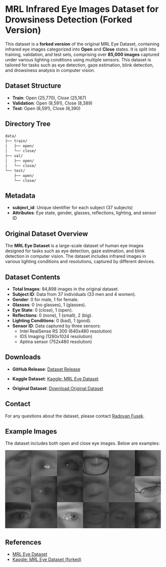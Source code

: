 # MRL Infrared Eye Images Dataset for Drowsiness Detection (Forked Version)

This dataset is a **forked version** of the original MRL Eye Dataset, containing infrared eye images categorized into **Open** and **Close** states. It is split into training, validation, and test sets, comprising over **85,000 images** captured under various lighting conditions using multiple sensors. This dataset is tailored for tasks such as eye detection, gaze estimation, blink detection, and drowsiness analysis in computer vision.

## Dataset Structure

- **Train**: Open (25,770), Close (25,167)
- **Validation**: Open (8,591), Close (8,389)
- **Test**: Open (8,591), Close (8,390)

## Directory Tree
```plaintext
data/
├── train/
│   ├── open/
│   └── close/
├── val/
│   ├── open/
│   └── close/
└── test/
    ├── open/
    └── close/ 
```



## Metadata

- **subject_id**: Unique identifier for each subject (37 subjects)
- **Attributes**: Eye state, gender, glasses, reflections, lighting, and sensor ID

## Original Dataset Overview

The **MRL Eye Dataset** is a large-scale dataset of human eye images designed for tasks such as eye detection, gaze estimation, and blink detection in computer vision. The dataset includes infrared images in various lighting conditions and resolutions, captured by different devices.

## Dataset Contents

- **Total Images**: 84,898 images in the original dataset.
- **Subject ID**: Data from 37 individuals (33 men and 4 women).
- **Gender**: 0 for male, 1 for female.
- **Glasses**: 0 (no glasses), 1 (glasses).
- **Eye State**: 0 (close), 1 (open).
- **Reflections**: 0 (none), 1 (small), 2 (big).
- **Lighting Conditions**: 0 (bad), 1 (good).
- **Sensor ID**: Data captured by three sensors:
  - Intel RealSense RS 300 (640x480 resolution)
  - IDS Imaging (1280x1024 resolution)
  - Aptina sensor (752x480 resolution)

## Downloads
- **GitHub Release**: [Dataset Release](https://github.com/akashshingha850/affective_computing_project/releases/tag/dataset)
- **Kaggle Dataset**: [Kaggle: MRL Eye Dataset](https://www.kaggle.com/datasets/akashshingha850/mrl-eye-dataset)


- **Original Dataset**: [Download Original Dataset](http://mrl.cs.vsb.cz/data/eyedataset/mrlEyes_2018_01.zip)



## Contact

For any questions about the dataset, please contact [Radovan Fusek](http://mrl.cs.vsb.cz//people/fusek/).

## Example Images

The dataset includes both open and close eye images. Below are examples:

![Eye Image Example](/data/collage.jpg)

## References

- [MRL Eye Dataset](http://mrl.cs.vsb.cz/eyedataset)
- [Kaggle: MRL Eye Dataset (forked)](https://www.kaggle.com/datasets/imadeddinedjerarda/mrl-eye-dataset)